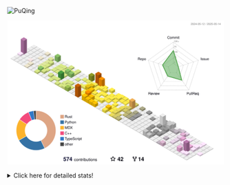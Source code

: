 ![PuQing](https://user-images.githubusercontent.com/27223114/171565019-9a56fae6-b08b-421f-99db-7e830da42371.png)

![](./profile-3d-contrib/profile-season-animate.svg)

<details>
<summary>Click here for detailed stats!</summary>

<!--START_SECTION:waka-->
![Lines of code](https://img.shields.io/badge/From%20Hello%20World%20I%27ve%20Written-2.0%20million%20lines%20of%20code-blue)

**🐱 My GitHub Data** 

> 📦 442.6 kB Used in GitHub's Storage 
 > 
> 🏆 177 Contributions in the Year 2025
 > 
> 🚫 Not Opted to Hire
 > 
> 📜 33 Public Repositories 
 > 
> 🔑 34 Private Repositories 
 > 
**I'm an Early 🐤** 

```text
🌞 Morning                797 commits         ██░░░░░░░░░░░░░░░░░░░░░░░   09.28 % 
🌆 Daytime                3656 commits        ███████████░░░░░░░░░░░░░░   42.58 % 
🌃 Evening                1967 commits        ██████░░░░░░░░░░░░░░░░░░░   22.91 % 
🌙 Night                  2166 commits        ██████░░░░░░░░░░░░░░░░░░░   25.23 % 
```


📊 **This Week I Spent My Time On** 

```text
💬 Programming Languages: 
Other                    24 hrs 34 mins      ██████████████░░░░░░░░░░░   54.83 % 
Python                   9 hrs 44 mins       █████░░░░░░░░░░░░░░░░░░░░   21.74 % 
Swift                    4 hrs 49 mins       ███░░░░░░░░░░░░░░░░░░░░░░   10.78 % 
Org                      2 hrs 8 mins        █░░░░░░░░░░░░░░░░░░░░░░░░   04.79 % 
Markdown                 1 hr 21 mins        █░░░░░░░░░░░░░░░░░░░░░░░░   03.02 % 

🔥 Editors: 
Arc                      20 hrs 24 mins      ███████████░░░░░░░░░░░░░░   45.52 % 
VS Code                  10 hrs 56 mins      ██████░░░░░░░░░░░░░░░░░░░   24.40 % 
Xcode                    4 hrs 47 mins       ███░░░░░░░░░░░░░░░░░░░░░░   10.68 % 
Telegram                 3 hrs 20 mins       ██░░░░░░░░░░░░░░░░░░░░░░░   07.44 % 
Ghostty                  2 hrs 50 mins       ██░░░░░░░░░░░░░░░░░░░░░░░   06.33 % 

💻 Operating System: 
Mac                      34 hrs 12 mins      ███████████████████░░░░░░   76.32 % 
Linux                    7 hrs 30 mins       ████░░░░░░░░░░░░░░░░░░░░░   16.74 % 
WSL                      3 hrs 6 mins        ██░░░░░░░░░░░░░░░░░░░░░░░   06.95 % 
```


<!--END_SECTION:waka-->
</details>
